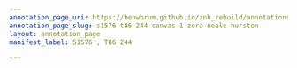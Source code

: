 ```yaml
---
annotation_page_uri: https://benwbrum.github.io/znh_rebuild/annotations/s1576-t86-244-canvas-1-zora-neale-hurston.json
annotation_page_slug: s1576-t86-244-canvas-1-zora-neale-hurston
layout: annotation_page
manifest_label: S1576 , T86-244

---
```

